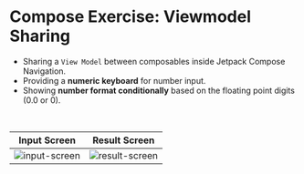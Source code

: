 # Compose Exercise: Viewmodel Sharing
- Sharing a `View Model` between composables inside Jetpack Compose Navigation.
- Providing a **numeric keyboard** for number input.
- Showing **number format conditionally** based on the floating point digits (0.0 or 0).

<br />

Input Screen | Result Screen
:---: | :---:
![input-screen](https://user-images.githubusercontent.com/67064997/127863143-71ffb8b8-46dc-41fd-9cca-0f5c025ddd46.png) | ![result-screen](https://user-images.githubusercontent.com/67064997/127863134-73b5f22f-f4ea-4352-b23e-fe93b827883e.png)
